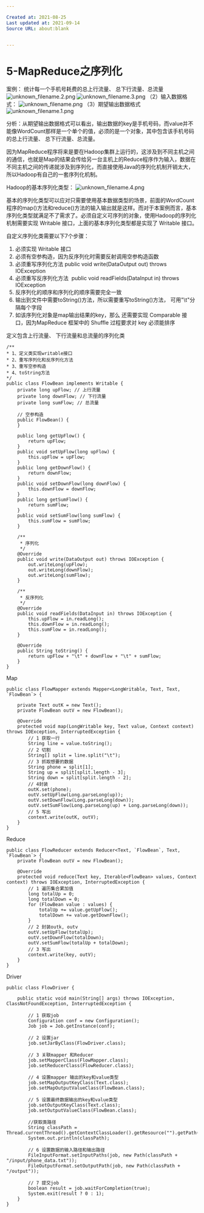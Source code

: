 ```yaml
---

Created at: 2021-08-25
Last updated at: 2021-09-14
Source URL: about:blank


---
```


# 5-MapReduce之序列化


案例： 统计每一个手机号耗费的总上行流量、 总下行流量、总流量
![unknown_filename.2.png](./_resources/5-MapReduce之序列化.resources/unknown_filename.2.png)
![unknown_filename.3.png](./_resources/5-MapReduce之序列化.resources/unknown_filename.3.png)
（2）输入数据格式：
![unknown_filename.png](./_resources/5-MapReduce之序列化.resources/unknown_filename.png)
（3）期望输出数据格式
![unknown_filename.1.png](./_resources/5-MapReduce之序列化.resources/unknown_filename.1.png)

分析：从期望输出数据格式可以看出，输出数据的key是手机号码，而value并不能像WordCount那样是一个单个的值，必须的是一个对象，其中包含该手机号码的总上行流量、 总下行流量、总流量。

因为MapReduce程序将来是要在Hadoop集群上运行的，这涉及到不同主机之间的通信，也就是Map的结果会传给另一台主机上的Reduce程序作为输入，数据在不同主机之间的传递就涉及到序列化，而直接使用Java的序列化机制开销太大，所以Hadoop有自己的一套序列化机制。

Hadoop的基本序列化类型：
![unknown_filename.4.png](./_resources/5-MapReduce之序列化.resources/unknown_filename.4.png)

基本的序列化类型可以应对只需要使用基本数据类型的场景，前面的WordCount程序的map()方法和reduce()方法的输入输出就是这样。而对于本案例而言，基本序列化类型就满足不了需求了。必须自定义可序列的对象，使用Hadoop的序列化机制需要实现 Writable 接口，上面的基本序列化类型都是实现了 Writable 接口。

自定义序列化类需要以下7个步骤：

1. 必须实现 Writable 接口
2. 必须有空参构造，因为反序列化时需要反射调用空参构造函数
3. 必须重写序列化方法 public void write(DataOutput out) throws IOException
4. 必须重写反序列化方法  public void readFields(DataInput in) throws IOException
5. 反序列化的顺序和序列化的顺序需要完全一致
6. 输出到文件中需要toString()方法，所以需要重写toString()方法， 可用"\\t"分隔每个字段
7. 如该序列化对象是map输出结果的key，那么 还需要实现 Comparable 接口，因为MapReduce 框架中的 Shuffle 过程要求对 key 必须能排序

定义包含上行流量、 下行流量和总流量的序列化类
```
/**
* 1、定义类实现writable接口
* 2、重写序列化和反序列化方法
* 3、重写空参构造
* 4、toString方法
*/
public class FlowBean implements Writable {
    private long upFlow; // 上行流量
    private long downFlow; // 下行流量
    private long sumFlow; // 总流量

    // 空参构造
    public FlowBean() {
    }

    public long getUpFlow() {
        return upFlow;
    }
    public void setUpFlow(long upFlow) {
        this.upFlow = upFlow;
    }
    public long getDownFlow() {
        return downFlow;
    }
    public void setDownFlow(long downFlow) {
        this.downFlow = downFlow;
    }
    public long getSumFlow() {
        return sumFlow;
    }
    public void setSumFlow(long sumFlow) {
        this.sumFlow = sumFlow;
    }

    /**
     * 序列化
     */
    @Override
    public void write(DataOutput out) throws IOException {
        out.writeLong(upFlow);
        out.writeLong(downFlow);
        out.writeLong(sumFlow);
    }

    /**
     * 反序列化
     */
    @Override
    public void readFields(DataInput in) throws IOException {
        this.upFlow = in.readLong();
        this.downFlow = in.readLong();
        this.sumFlow = in.readLong();
    }

    @Override
    public String toString() {
        return upFlow + "\t" + downFlow + "\t" + sumFlow;
    }
}
```

Map
```
public class FlowMapper extends Mapper<LongWritable, Text, Text, `FlowBean`> {

    private Text outK = new Text();
    private FlowBean outV = new FlowBean();

    @Override
    protected void map(LongWritable key, Text value, Context context) throws IOException, InterruptedException {
        // 1 获取一行
        String line = value.toString();
        // 2 切割
        String[] split = line.split("\t");
        // 3 抓取想要的数据
        String phone = split[1];
        String up = split[split.length - 3];
        String down = split[split.length - 2];
        // 4封装
        outK.set(phone);
        outV.setUpFlow(Long.parseLong(up));
        outV.setDownFlow(Long.parseLong(down));
        outV.setSumFlow(Long.parseLong(up) + Long.parseLong(down));
        // 5 写出
        context.write(outK, outV);
    }
}
```

Reduce
```
public class FlowReducer extends Reducer<Text, `FlowBean`, Text, `FlowBean`> {
    private FlowBean outV = new FlowBean();

    @Override
    protected void reduce(Text key, Iterable<FlowBean> values, Context context) throws IOException, InterruptedException {
        // 1 遍历集合累加值
        long totalUp = 0;
        long totalDown = 0;
        for (FlowBean value : values) {
            totalUp += value.getUpFlow();
            totalDown += value.getDownFlow();
        }
        // 2 封装outk, outv
        outV.setUpFlow(totalUp);
        outV.setDownFlow(totalDown);
        outV.setSumFlow(totalUp + totalDown);
        // 3 写出
        context.write(key, outV);
    }
}
```

Driver
```
public class FlowDriver {

    public static void main(String[] args) throws IOException, ClassNotFoundException, InterruptedException {

        // 1 获取job
        Configuration conf = new Configuration();
        Job job = Job.getInstance(conf);

        // 2 设置jar
        job.setJarByClass(FlowDriver.class);

        // 3 关联mapper 和Reducer
        job.setMapperClass(FlowMapper.class);
        job.setReducerClass(FlowReducer.class);

        // 4 设置mapper 输出的key和value类型
        job.setMapOutputKeyClass(Text.class);
        job.setMapOutputValueClass(FlowBean.class);

        // 5 设置最终数据输出的key和value类型
        job.setOutputKeyClass(Text.class);
        job.setOutputValueClass(FlowBean.class);

        //获取类路径
        String classPath = Thread.currentThread().getContextClassLoader().getResource("").getPath();
        System.out.println(classPath);

        // 6 设置数据的输入路径和输出路径
        FileInputFormat.setInputPaths(job, new Path(classPath + "/input/phone_data.txt"));
        FileOutputFormat.setOutputPath(job, new Path(classPath + "/output"));

        // 7 提交job
        boolean result = job.waitForCompletion(true);
        System.exit(result ? 0 : 1);
    }
}
```

